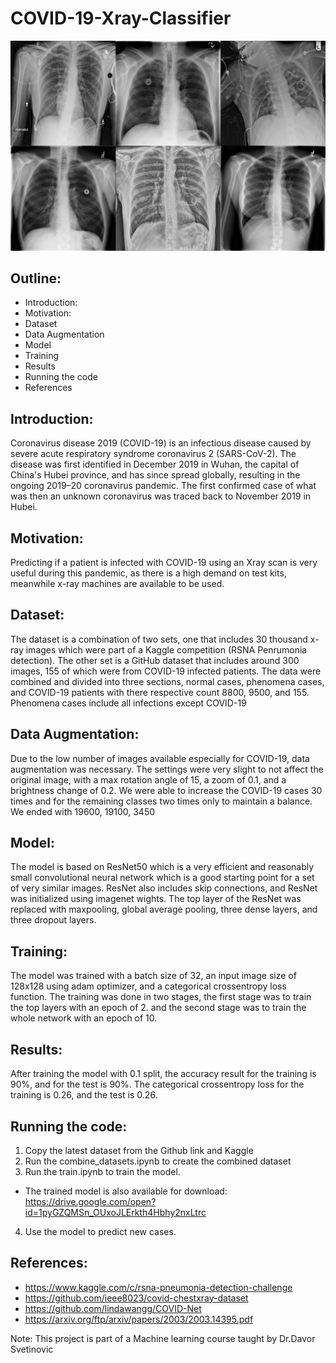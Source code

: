 # COVID-19-Xray-Classifier

![xray](xray.png)

## Outline:
* Introduction:
* Motivation:
* Dataset
* Data Augmentation
* Model
* Training
* Results
* Running the code
* References



## Introduction:
Coronavirus disease 2019 (COVID-19) is an infectious disease caused by severe acute respiratory syndrome coronavirus 2 (SARS-CoV-2). The disease was first identified in December 2019 in Wuhan, the capital of China's Hubei province, and has since spread globally, resulting in the ongoing 2019–20 coronavirus pandemic. The first confirmed case of what was then an unknown coronavirus was traced back to November 2019 in Hubei.

## Motivation:
Predicting if a patient is infected with COVID-19 using an Xray scan is very useful during this pandemic, as there is a high demand on test kits, meanwhile x-ray machines are available to be used.


## Dataset:
The dataset is a combination of two sets, one that includes 30 thousand x-ray images which were part of a Kaggle competition (RSNA Penrumonia detection). The other set is a GitHub dataset that includes around 300 images, 155 of which were from COVID-19 infected patients. The data were combined and divided into three sections, normal cases, phenomena cases, and COVID-19 patients with there respective count 8800, 9500, and 155. Phenomena cases include all infections except COVID-19

## Data Augmentation:
Due to the low number of images available especially for COVID-19, data augmentation was necessary. The settings were very slight to not affect the original image, with a max rotation angle of 15, a zoom of 0.1, and a brightness change of 0.2. We were able to increase the COVID-19 cases 30 times and for the remaining classes two times only to maintain a balance. We ended with  19600, 19100, 3450



## Model:
The model is based on ResNet50 which is a very efficient and reasonably small convolutional neural network which is a good starting point for a set of very similar images. ResNet also includes skip connections, and ResNet was initialized using imagenet wights. The top layer of the ResNet was replaced with maxpooling, global average pooling, three dense layers, and three dropout layers.

## Training:
The model was trained with a batch size of 32, an input image size of 128x128 using adam optimizer, and a categorical crossentropy loss function. The training was done in two stages, the first stage was to train the top layers with an epoch of 2. and the second stage was to train the whole network with an epoch of 10.

## Results:
After training the model with 0.1 split, the accuracy result for the training is 90%, and for the test is 90%. The categorical crossentropy loss for the training is 0.26, and the test is 0.26.

## Running the code:
1. Copy the latest dataset from the Github link and Kaggle
2. Run the combine_datasets.ipynb to create the combined dataset
3. Run the train.ipynb to train the model.
  - The trained model is also available for download: https://drive.google.com/open?id=1pyGZQMSn_OUxoJLErkth4Hbhy2nxLtrc
4. Use the model to predict new cases.


## References:
- https://www.kaggle.com/c/rsna-pneumonia-detection-challenge
- https://github.com/ieee8023/covid-chestxray-dataset
- https://github.com/lindawangg/COVID-Net
- https://arxiv.org/ftp/arxiv/papers/2003/2003.14395.pdf


Note: This project is part of a Machine learning course taught by Dr.Davor Svetinovic
